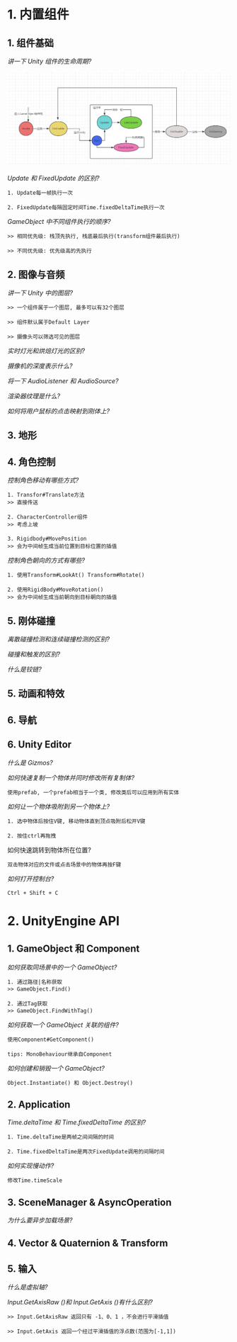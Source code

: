 # 1. 内置组件

## 1. 组件基础

_讲一下 Unity 组件的生命周期?_

![1703219493521](image/unity/1703219493521.png)

_Update 和 FixedUpdate 的区别?_

```
1. Update每一帧执行一次

2. FixedUpdate每隔固定时间Time.fixedDeltaTime执行一次
```

_GameObject 中不同组件执行的顺序?_

```
>> 相同优先级: 栈顶先执行, 栈底最后执行(transform组件最后执行)

>> 不同优先级: 优先级高的先执行
```

## 2. 图像与音频

_讲一下 Unity 中的图层?_

```
>> 一个组件属于一个图层, 最多可以有32个图层

>> 组件默认属于Default Layer

>> 摄像头可以筛选可见的图层
```

_实时灯光和烘焙灯光的区别?_

_摄像机的深度表示什么?_

_将一下 AudioListener 和 AudioSource?_

_渲染器纹理是什么?_

_如何将用户鼠标的点击映射到刚体上?_

## 3. 地形

## 4. 角色控制

_控制角色移动有哪些方式?_

```
1. Transfor#Translate方法
>> 直接传送

2. CharacterController组件
>> 考虑上坡

3. Rigidbody#MovePosition
>> 会为中间帧生成当前位置到目标位置的插值
```

_控制角色朝向的方式有哪些?_

```
1. 使用Transform#LookAt() Transform#Rotate()

2. 使用RigidBody#MoveRotation()
>> 会为中间帧生成当前朝向到目标朝向的插值
```

## 5. 刚体碰撞

_离散碰撞检测和连续碰撞检测的区别?_

_碰撞和触发的区别?_

_什么是铰链?_

## 5. 动画和特效

## 6. 导航

## 6. Unity Editor

_什么是 Gizmos?_

_如何快速复制一个物体并同时修改所有复制体?_

```
使用prefab, 一个prefab相当于一个类, 修改类后可以应用到所有实体
```

_如何让一个物体吸附到另一个物体上?_

```
1. 选中物体后按住V键, 移动物体直到顶点吸附后松开V键

2. 按住ctrl再拖拽
```

如何快速跳转到物体所在位置?

```
双击物体对应的文件或点击场景中的物体再按F键
```

_如何打开控制台?_

```
Ctrl + Shift + C
```

# 2. UnityEngine API

## 1. GameObject 和 Component

_如何获取同场景中的一个 GameObject?_

```
1. 通过路径|名称获取
>> GameObject.Find()

2. 通过Tag获取
>> GameObject.FindWithTag()
```

_如何获取一个 GameObject 关联的组件?_

```
使用Component#GetComponent()

tips: MonoBehaviour继承自Component
```

_如何创建和销毁一个 GameObject?_

```
Object.Instantiate() 和 Object.Destroy()
```

## 2. Application

_Time.deltaTime 和 Time.fixedDeltaTime 的区别?_

```
1. Time.deltaTime是两帧之间间隔的时间

2. Time.fixedDeltaTime是两次FixedUpdate调用的间隔时间
```

_如何实现慢动作?_

```
修改Time.timeScale
```

## 3. SceneManager & AsyncOperation

_为什么要异步加载场景?_

## 4. Vector & Quaternion & Transform

## 5. 输入

_什么是虚拟轴?_

_Input.GetAxisRaw ()和 Input.GetAxis ()有什么区别?_

```
>> Input.GetAxisRaw 返回只有 -1、0、1 ，不会进行平滑插值

>> Input.GetAxis 返回一个经过平滑插值的浮点数(范围为[-1,1])
```
